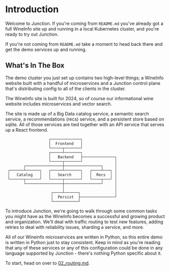 # Introduction

Welcome to Junction. If you're coming from `README.md` you've already got a full
WineInfo site up and running in a local Kubernetes cluster, and you're ready to
try out Junction.

If you're not coming from `README.md` take a moment to head back there and get
the demo services up and running.

## What's In The Box

The demo cluster you just set up contains two high-level things; a WineInfo
website built with a handful of microservices and a Junction control plane
that's distributing config to all of the clients in the cluster.

The WineInfo site is built for 2024, so of course our informational wine
website includes microservices and vector search.

The site is made up of a Big Data catalog service, a semantic search service, a
recommendations (recs) service, and a persistent store based on sqlite. All of
those services are tied together with an API service that serves up a React
frontend.

```text
                   ┌─────────────┐
                   │  Frontend   │
                   └─────┬───────┘
                   ┌─────┴───────┐
                   │   Backend   ├──────────────┐
                   └─────┬───────┘              │
        ┌────────────────┼────────────────┐     │
 ┌──────┴──────┐   ┌─────┴───────┐   ┌────┴───┐ │
 │   Catalog   │   │   Search    │   │  Recs  │ │
 └──────┬──────┘   └─────┬───────┘   └────┬───┘ │
        └────────────────┼────────────────┘     │
                         │                      │
                    ┌────┴──────┐               │
                    │  Persist  ├───────────────┘
                    └───────────┘
```

To introduce Junction, we're going to walk through some common tasks you might
have as the WineInfo becomes a successful and growing product and organization.
We'll deal with traffic routing to test new features, adding retries to deal
with reliability issues, sharding a service, and more.

All of our Wineinfo microservices are written in Python, so this entire demo
is written in Python just to stay consistent. Keep in mind as you're reading
that any of these services or any of this configuration could be done in any
language supported by Junction - there's nothing Python specific about it.

To start, head on over to [02_routing.md](02_routing.md).
